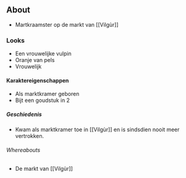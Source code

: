 ## About
- Martkraamster op de markt van [[Vilgùr]]
### Looks
- Een vrouwelijke vulpin
- Oranje van pels
- Vrouwelijk

#### Karaktereigenschappen
- Als marktkramer geboren
- Bijt een goudstuk in 2

##### Geschiedenis
- Kwam als marktkramer toe in [[Vilgùr]] en is sindsdien nooit meer vertrokken.

###### Whereabouts
- De markt van [[Vilgùr]] 